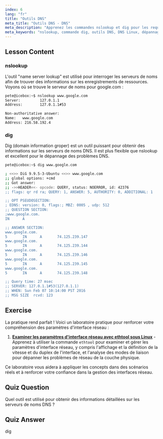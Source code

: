 ```yaml
---
index: 6
lang: "fr"
title: "Outils DNS"
meta_title: "Outils DNS - DNS"
meta_description: "Apprenez les commandes nslookup et dig pour les requêtes DNS et le dépannage sous Linux. Comprenez comment utiliser ces outils DNS essentiels avec notre guide convivial pour débutants."
meta_keywords: "nslookup, commande dig, outils DNS, DNS Linux, dépannage DNS, tutoriel Linux, Linux débutant"
---
```


## Lesson Content

### nslookup

L'outil "name server lookup" est utilisé pour interroger les serveurs de noms afin de trouver des informations sur les enregistrements de ressources. Voyons où se trouve le serveur de noms pour google.com :

```bash
pete@icebox:~$ nslookup www.google.com
Server:         127.0.1.1
Address:        127.0.1.1#53

Non-authoritative answer:
Name:   www.google.com
Address: 216.58.192.4
```

### dig

Dig (domain information groper) est un outil puissant pour obtenir des informations sur les serveurs de noms DNS. Il est plus flexible que nslookup et excellent pour le dépannage des problèmes DNS.

```bash
pete@icebox:~$ dig www.google.com

; <<>> DiG 9.9.5-3-Ubuntu <<>> www.google.com
;; global options: +cmd
;; Got answer:
;; ->>HEADER<<- opcode: QUERY, status: NOERROR, id: 42376
;; flags: qr rd ra; QUERY: 1, ANSWER: 5, AUTHORITY: 0, ADDITIONAL: 1

;; OPT PSEUDOSECTION:
; EDNS: version: 0, flags:; MBZ: 0005 , udp: 512
;; QUESTION SECTION:
;www.google.com.
IN      A

;; ANSWER SECTION:
www.google.com.
5       IN      A       74.125.239.147
www.google.com.
5       IN      A       74.125.239.144
www.google.com.
5       IN      A       74.125.239.146
www.google.com.
5       IN      A       74.125.239.145
www.google.com.
5       IN      A       74.125.239.148

;; Query time: 27 msec
;; SERVER: 127.0.1.1#53(127.0.1.1)
;; WHEN: Sun Feb 07 10:14:00 PST 2016
;; MSG SIZE  rcvd: 123
```

## Exercise

La pratique rend parfait ! Voici un laboratoire pratique pour renforcer votre compréhension des paramètres d'interface réseau :

1. **[Examiner les paramètres d'interface réseau avec ethtool sous Linux](https://labex.io/fr/labs/linux-examine-network-interface-settings-with-ethtool-in-linux-592759)** - Apprenez à utiliser la commande `ethtool` pour examiner et gérer les paramètres d'interface réseau, y compris l'affichage et la définition de la vitesse et du duplex de l'interface, et l'analyse des modes de liaison pour dépanner les problèmes de réseau de la couche physique.

Ce laboratoire vous aidera à appliquer les concepts dans des scénarios réels et à renforcer votre confiance dans la gestion des interfaces réseau.

## Quiz Question

Quel outil est utilisé pour obtenir des informations détaillées sur les serveurs de noms DNS ?

## Quiz Answer

dig
